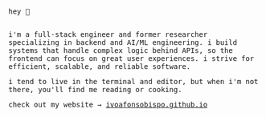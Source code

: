 <samp>
hey 👋 <br><br>

i'm a full-stack engineer and former researcher specializing in backend and AI/ML engineering. i build systems that handle complex logic behind APIs, so the frontend can focus on great user experiences. i strive for efficient, scalable, and reliable software.

i tend to live in the terminal and editor, but when i'm not there, you'll find me reading or cooking.

check out my website → <a href="https://ivoafonsobispo.github.io/">ivoafonsobispo.github.io</a>
</samp>
